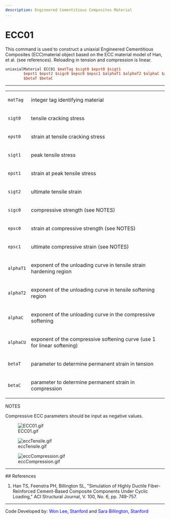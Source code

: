 ```yaml
---
description: Engineered Cementitious Composites Material
...
```

# ECC01

<p>This command is used to construct a uniaxial Engineered Cementitious
Composites (ECC)material object based on the ECC material model of Han,
et al. (see references). Reloading in tension and compression is
linear.</p>

```tcl
uniaxialMaterial ECC01 $matTag $sigt0 $epst0 $sigt1
        $epst1 $epst2 $sigc0 $epsc0 $epsc1 $alphaT1 $alphaT2 $alphaC $alphaCU
        $betaT $betaC
```

<hr />
<table>
<tbody>
<tr class="odd">
<td><code class="parameter-table-variable">matTag</code></td>
<td><p>integer tag identifying material</p></td>
</tr>
<tr class="even">
<td><code class="parameter-table-variable">sigt0</code></td>
<td><p>tensile cracking stress</p></td>
</tr>
<tr class="odd">
<td><code class="parameter-table-variable">epst0</code></td>
<td><p>strain at tensile cracking stress</p></td>
</tr>
<tr class="even">
<td><p><code class="parameter-table-variable">sigt1</code></p></td>
<td><p>peak tensile stress</p></td>
</tr>
<tr class="odd">
<td><p><code class="parameter-table-variable">epst1</code></p></td>
<td><p>strain at peak tensile stress</p></td>
</tr>
<tr class="even">
<td><p><code class="parameter-table-variable">sigt2</code></p></td>
<td><p>ultimate tensile strain</p></td>
</tr>
<tr class="odd">
<td><code class="parameter-table-variable">sigc0</code></td>
<td><p>compressive strength (see NOTES)</p></td>
</tr>
<tr class="even">
<td><code class="parameter-table-variable">epsc0</code></td>
<td><p>strain at compressive strength (see NOTES)</p></td>
</tr>
<tr class="odd">
<td><p><code class="parameter-table-variable">epsc1</code></p></td>
<td><p>ultimate compressive strain (see NOTES)</p></td>
</tr>
<tr class="even">
<td><p><code class="parameter-table-variable">alphaT1</code></p></td>
<td><p>exponent of the unloading curve in tensile strain hardening
region</p></td>
</tr>
<tr class="odd">
<td><p><code class="parameter-table-variable">alphaT2</code></p></td>
<td><p>exponent of the unloading curve in tensile softening
region</p></td>
</tr>
<tr class="even">
<td><code class="parameter-table-variable">alphaC</code></td>
<td><p>exponent of the unloading curve in the compressive
softening</p></td>
</tr>
<tr class="odd">
<td><code class="parameter-table-variable">alphaCU</code></td>
<td><p>exponent of the compressive softening curve (use 1 for linear
softening)</p></td>
</tr>
<tr class="even">
<td><code class="parameter-table-variable">betaT</code></td>
<td><p>parameter to determine permanent strain in tension</p></td>
</tr>
<tr class="odd">
<td><code class="parameter-table-variable">betaC</code></td>
<td><p>parameter to determine permanent strain in compression</p></td>
</tr>
</tbody>
</table>
<p>NOTES</p>
<p>Compressive ECC parameters should be input as negative values.</p>
<figure>
<img src="/OpenSeesRT/contrib/static/ECC01.gif" title="ECC01.gif" alt="ECC01.gif" />
<figcaption aria-hidden="true">ECC01.gif</figcaption>
</figure>
<figure>
<img src="/OpenSeesRT/contrib/static/eccTensile.gif" title="eccTensile.gif" alt="eccTensile.gif" />
<figcaption aria-hidden="true">eccTensile.gif</figcaption>
</figure>
<figure>
<img src="/OpenSeesRT/contrib/static/eccCompression.gif" title="eccCompression.gif"
alt="eccCompression.gif" />
<figcaption aria-hidden="true">eccCompression.gif</figcaption>
</figure>
<hr />
## References
<ol>
<li>Han TS, Feenstra PH, Billington SL, "Simulation of Highly Ductile
Fiber-Reinforced Cement-Based Composite Components Under Cyclic
Loading," ACI Structural Journal, V. 100, No. 6, pp. 749-757.</li>
</ol>
<hr />
<p>Code Developed by: <span style="color:blue">Won Lee,
Stanford</span> and <span style="color:blue">Sara
Billington, Stanford</span></p>
